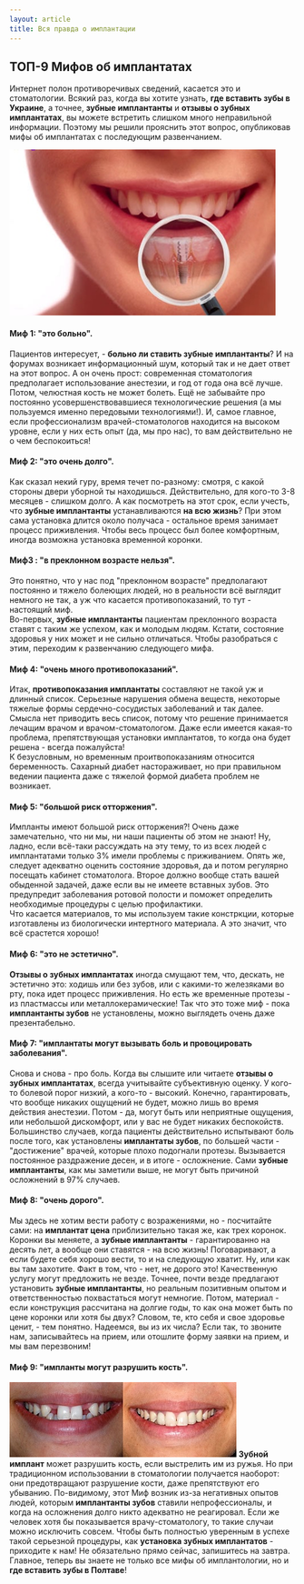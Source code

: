 ```yaml
---
layout: article
title: Вся правда о имплантации
---
```

## ТОП-9 Мифов об имплантатах

Интернет полон противоречивых сведений, касается это и стоматологии. Всякий раз, когда вы хотите узнать, **где вставить зубы в Украине**, а точнее, **зубные имплантанты** и **отзывы о зубных имплантатах**, вы можете встретить слишком много неправильной информации. Поэтому мы решили прояснить этот вопрос, опубликовав мифы об имплантатах с последующим развенчанием.

<span class="image left">![имплантология полтава](/images/implantologija-poltava.jpg)</span>

#### Миф 1: "это больно".

Пациентов интересует, - **больно ли ставить зубные имплантанты**? И на форумах возникает информационный шум, который так и не дает ответ на этот вопрос. А он очень прост: современная стоматология предполагает использование анестезии, и год от года она всё лучше. Потом, челюстная кость не может болеть. Ещё не забывайте про постоянно усовершенствовавшиеся технологические решения (а мы пользуемся именно передовыми технологиями!). И, самое главное, если профессионализм врачей-стоматологов находится на высоком уровне, если у них есть опыт (да, мы про нас), то вам действительно не о чем беспокоиться!  

#### Миф 2: "это очень долго".

Как сказал некий гуру, время течет по-разному: смотря, с какой стороны двери уборной ты находишься. Действительно, для кого-то 3-8 месяцев - слишком долго. А как посмотреть на этот срок, если учесть, что **зубные имплантанты** устанавливаются **на всю жизнь**? При этом сама установка длится около получаса - остальное время занимает процесс приживления. Чтобы весь процесс был более комфортным, иногда возможна установка временной коронки.  

#### Миф3 : "в преклонном возрасте нельзя".

Это понятно, что у нас под "преклонном возрасте" предполагают постоянно и тяжело болеющих людей, но в реальности всё выглядит немного не так, а уж что касается противопоказаний, то тут - настоящий миф.  
Во-первых, **зубные имплантанты** пациентам преклонного возраста ставят с таким же успехом, как и молодым людям. Кстати, состояние здоровья у них может и не сильно отличаться. Чтобы разобраться с этим, переходим к развенчанию следующего мифа.  

#### Миф 4: "очень много противопоказаний".

Итак, **противопоказания имплантаты** составляют не такой уж и длинный список. Серьезные нарушения обмена веществ, некоторые тяжелые формы сердечно-сосудистых заболеваний и так далее. Смысла нет приводить весь список, потому что решение принимается лечащим врачом и врачом-стоматологом. Даже если имеется какая-то проблема, препятствующая установки имплантатов, то когда она будет решена - всегда пожалуйста!  
К безусловным, но временным проитвопоказаниям относится беременность. Сахарный диабет настораживает, но при правильном ведении пациента даже с тяжелой формой диабета проблем не возникает.  

#### Миф 5: "большой риск отторжения".

Импланты имеют большой риск отторжения?! Очень даже замечательно, что ни мы, ни наши пациенты об этом не знают! Ну, ладно, если всё-таки рассуждать на эту тему, то из всех людей с имплантатами только 3% имели проблемы с приживанием. Опять же, следует адекватно оценить состояние здоровья, да и потом регулярно посещать кабинет стоматолога. Второе должно вообще стать вашей обыденной задачей, даже если вы не имеете вставных зубов. Это предупредит заболевания ротовой полости и поможет определить необходимые процедуры с целью профилактики.  
Что касается материалов, то мы используем такие констркции, которые изготавлены из биологически интертного материала. А это значит, что всё срастется хорошо!  

#### Миф 6: "это не эстетично".

**Отзывы о зубных имплантатах** иногда смущают тем, что, дескать, не эстетично это: ходишь или без зубов, или с какими-то железяками во рту, пока идет процесс приживления. Но есть же временные протезы - из пластмассы или металлокерамические! Так что это тоже миф - пока **имплантанты зубов** не установлены, можно выглядеть очень даже презентабельно.  

#### Миф 7: "имплантаты могут вызывать боль и провоцировать заболевания".

Снова и снова - про боль. Когда вы слышите или читаете **отзывы о зубных имплантатах**, всегда учитывайте субъективную оценку. У кого-то болевой порог низкий, а кого-то - высокий. Конечно, гарантировать, что вообще никаких ощущений не будет, можно лишь во время действия анестезии. Потом - да, могут быть или неприятные ощущения, или небольшой дискомфорт, или у вас не будет никаких беспокойств.  
Большинство случаев, когда пациенты действительно испытывают боль после того, как установлены **имплантаты зубов**, по большей части - "достижение" врачей, которые плохо подогнали протезы. Вызывается постоянное раздражение десен, и в итоге - осложнение. Сами **зубные имплантанты**, как мы заметили выше, не могут быть причиной осложнений в 97% случаев.  

#### Миф 8: "очень дорого".

Мы здесь не хотим вести работу с возражениями, но - посчитайте сами: на **имплантат цена** приблизительно такая же, как трех коронок. Коронки вы меняете, а **зубные имплантанты** - гарантированно на десять лет, а вообще они ставятся - на всю жизнь! Поговаривают, а если будете себя хорошо вести, то и на следующую хватит. Ну, или как вы там захотите. Факт в том, что - нет, не дорого это! Качественную услугу могут предложить не везде. Точнее, почти везде предлагают установить **зубные имплантанты**, но реальным позитивным опытом и ответственностью похвастаться могут немногие. Потом, материал - если конструкция рассчитана на долгие годы, то как она может быть по цене коронки или хотя бы двух? Словом, те, кто себя и свое здоровье ценит, - тем понятно. Надеемся, вы из их числа? Если так, то звоните нам, записывайтесь на прием, или отошлите форму заявки на прием, и мы вам перезвоним!  

#### Миф 9: "импланты могут разрушить кость".

<span class="image left">![отзывы о зубных имплантатах](/images/dental-implants-min.jpg)</span>
**Зубной имплант** может разрушить кость, если выстрелить им из ружья. Но при традиционном использовании в стоматологии получается наоборот: они предотвращают разрушение кости, даже препятствуют его убыванию. По-видимому, этот Миф возник из-за негативных опытов людей, которым **имплантанты зубов** ставили непрофессионалы, и когда на осложнения долго никто адекватно не реагировал. Если же человек хотя бы показывается врачу-стоматологу, то такие случаи можно исключить совсем. Чтобы быть полностью уверенным в успехе такой серьезной процедуры, как **установка зубных имплантатов** - приходите к нам! Не обязательно прямо сейчас, запишитесь на завтра. Главное, теперь вы знаете не только все мифы об имплантологии, но и **где вставить зубы в Полтаве**!